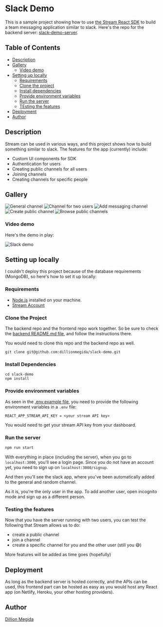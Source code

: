 # Slack Demo

This is a sample project showing how to use [the Stream React SDK](https://getstream.io/chat/docs/sdk/react/) to build a team messaging application similar to slack. Here's the repo for the backend server: [slack-demo-server](https://github.com/dillionmegida/slack-demo-server).

## Table of Contents

- [Description](#description)
- [Gallery](#gallery)
  - [Video demo](#video-demo)
- [Setting up locally](#setting-up-locally)
  - [Requirements](#requirements)
  - [Clone the project](#clone-the-project)
  - [Install dependencies](#install-dependencies)
  - [Provide environment variables](#provide-environment-variables)
  - [Run the server](#run-the-server)
  - [TEsting the features](#testing-the-features)
- [Deployment](#deployment)
- [Author](#author)

## Description

Stream can be used in various ways, and this project shows how to build something similar to slack. The features for the app (currently) include:

- Custom UI components for SDK
- Authentication for users
- Creating public channels for all users
- Joining channels
- Creating channels for specific people

## Gallery

![General channel](./images/slack-general-channel.png)
![Channel for two users](./images/two-people-channel.png)
![Add messaging channel](./images/add-messaging-channel.png)
![Create public channel](./images/create-public-channel.png)
![Browse public channels](./images/browse-public-channels.png)

### Video demo

Here's the demo in play:

![Slack demo](./images/slack-demo.gif)

## Setting up locally

I couldn't deploy this project because of the database requirements (MongoDB), so here's how to set it up locally:

### Requirements

- [Node.js](https://nodejs.org/en/) installed on your machine.
- [Stream Account](https://getstream.io/try-for-free/)

### Clone the Project

The backend repo and the frontend repo work together. So be sure to check the [backend README.md file](https://github.com/dillionmegida/slack-demo-server), and follow the instructions there.

You would need to clone this repo and the backend repo as well.

```shell
git clone git@github.com:dillionmegida/slack-demo.git
```

### Install Dependencies

```shell
cd slack-demo
npm install
```

### Provide environment variables

As seen in the [.env.example file](./env.example), you need to provide the following environment variables in a `.env` file:

```shell
REACT_APP_STREAM_API_KEY = <your stream API key>
```

You would need to get your stream API key from your dashboard.

### Run the server

```bash
npm run start
```

With everything in place (including the server), when you go to `localhost:3000`, you'll see a login page. Since you do not have an account yet, you need to sign up on `localhost:3000/signup`.

And then you'll see the slack app, where you've been automatically added to the general and random channel.

As it is, you're the only user in the app. To add another user, open incognito mode and sign up as a different person.

### Testing the features

Now that you have the server running with two users, you can test the following that Stream allows us to do:

- create a public channel
- join a channel
- create a specific channel for you and the other user (still you 😅)

More features will be added as time goes (hopefully)

## Deployment

As long as the backend server is hosted correctly, and the APIs can be used, this frontend part can be hosted as easy as you would host any React app (on Netlify, Heroku, your other hosting providers).

## Author

[Dillion Megida](https://dillionmegida.com)
